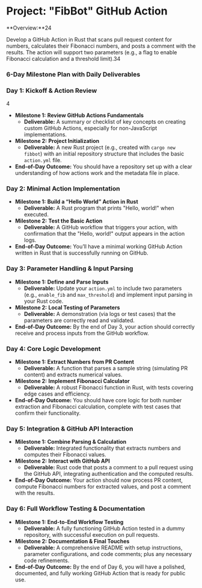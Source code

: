 # Project: "FibBot" GitHub Action

**Overview:**24

Develop a GitHub Action in Rust that scans pull request content for numbers, calculates their Fibonacci numbers, and posts a comment with the results. The action will support two parameters (e.g., a flag to enable Fibonacci calculation and a threshold limit).34

### 6-Day Milestone Plan with Daily Deliverables

### **Day 1: Kickoff & Action Review**
4
- **Milestone 1:** **Review GitHub Actions Fundamentals**
    - **Deliverable:** A summary or checklist of key concepts on creating custom GitHub Actions, especially for non-JavaScript implementations.
- **Milestone 2:** **Project Initialization**
    - **Deliverable:** A new Rust project (e.g., created with `cargo new fibbot`) with an initial repository structure that includes the basic `action.yml` file.
- **End-of-Day Outcome:** You should have a repository set up with a clear understanding of how actions work and the metadata file in place.

### **Day 2: Minimal Action Implementation**

- **Milestone 1:** **Build a “Hello World” Action in Rust**
    - **Deliverable:** A Rust program that prints "Hello, world!" when executed.
- **Milestone 2:** **Test the Basic Action**
    - **Deliverable:** A GitHub workflow that triggers your action, with confirmation that the "Hello, world!" output appears in the action logs.
- **End-of-Day Outcome:** You’ll have a minimal working GitHub Action written in Rust that is successfully running on GitHub.

### **Day 3: Parameter Handling & Input Parsing**

- **Milestone 1:** **Define and Parse Inputs**
    - **Deliverable:** Update your `action.yml` to include two parameters (e.g., `enable_fib` and `max_threshold`) and implement input parsing in your Rust code.
- **Milestone 2:** **Local Testing of Parameters**
    - **Deliverable:** A demonstration (via logs or test cases) that the parameters are correctly read and validated.
- **End-of-Day Outcome:** By the end of Day 3, your action should correctly receive and process inputs from the GitHub workflow.

### **Day 4: Core Logic Development**

- **Milestone 1:** **Extract Numbers from PR Content**
    - **Deliverable:** A function that parses a sample string (simulating PR content) and extracts numerical values.
- **Milestone 2:** **Implement Fibonacci Calculator**
    - **Deliverable:** A robust Fibonacci function in Rust, with tests covering edge cases and efficiency.
- **End-of-Day Outcome:** You should have core logic for both number extraction and Fibonacci calculation, complete with test cases that confirm their functionality.

### **Day 5: Integration & GitHub API Interaction**

- **Milestone 1:** **Combine Parsing & Calculation**
    - **Deliverable:** Integrated functionality that extracts numbers and computes their Fibonacci values.
- **Milestone 2:** **Interact with GitHub API**
    - **Deliverable:** Rust code that posts a comment to a pull request using the GitHub API, integrating authentication and the computed results.
- **End-of-Day Outcome:** Your action should now process PR content, compute Fibonacci numbers for extracted values, and post a comment with the results.

### **Day 6: Full Workflow Testing & Documentation**

- **Milestone 1:** **End-to-End Workflow Testing**
    - **Deliverable:** A fully functioning GitHub Action tested in a dummy repository, with successful execution on pull requests.
- **Milestone 2:** **Documentation & Final Touches**
    - **Deliverable:** A comprehensive README with setup instructions, parameter configurations, and code comments; plus any necessary code refinements.
- **End-of-Day Outcome:** By the end of Day 6, you will have a polished, documented, and fully working GitHub Action that is ready for public use.
